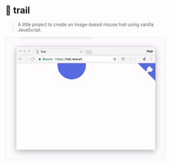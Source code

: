 # 🐁 trail

> A little project to create an image-based mouse trail using vanilla JavaScript.

<a href='https://trail.now.sh/'><img src="./media/trail.gif" width="846"></a>
